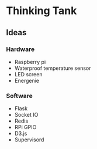 # Thinking Tank

## Ideas

### Hardware

 - Raspberry pi
 - Waterproof temperature sensor
 - LED screen
 - Energenie

### Software

 - Flask
 - Socket IO
 - Redis
 - RPi GPIO
 - D3.js
 - Supervisord
